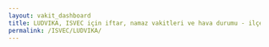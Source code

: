 ```yaml
---
layout: vakit_dashboard
title: LUDVIKA, ISVEC için iftar, namaz vakitleri ve hava durumu - ilçe/eyalet seç
permalink: /ISVEC/LUDVIKA/
---
```


<script type="text/javascript">
  var GLOBAL_COUNTRY = 'ISVEC';
  var GLOBAL_CITY = 'LUDVIKA';
  var GLOBAL_STATE = '';
  var lat = 72;
  var lon = 21;
</script>
